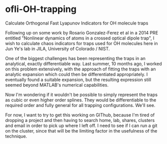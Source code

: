 # ofli-OH-trapping
Calculate Orthogonal Fast Lyapunov Indicators for OH molecule traps

Following up on some work by Rosario Gonzalez-Ferez et al in a 2014 PRE entitled "Nonlinear dynamics of atoms in a crossed optical dipole trap", I wish to calculate chaos indicators for traps used for OH molecules here in Jun Ye's lab in JILA, University of Colorado / NIST.

One of the biggest challenges has been representing the traps in an analytical, exactly differentiable way. Last summer, 10 months ago, I worked on this problem extensively, with the approach of fitting the traps with an analytic expansion which could then be differentiated appropriately. I eventually found a suitable expansion, but the resulting expression still seemed beyond MATLAB's numerical capabilities.

Now I'm wondering if it wouldn't be possible to simply represent the traps as cubic or even higher order splines. They would be differentiable to the required order and fully general for all trapping configurations. We'll see.

For now, I want to try to get this working on GIThub, because I'm tired of dropping a project and then having to search home, lab, shares, clusters and email in order to pick up where I left off. I need to see if I can run a git on the cluster, since that will be the limiting factor in the usefulness of the technique.
